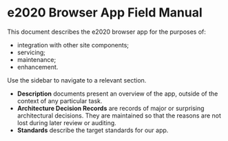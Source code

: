 # e2020 Browser App Field Manual

This document describes the e2020 browser app for the purposes of:

* integration with other site components;
* servicing;
* maintenance;
* enhancement.

Use the sidebar to navigate to a relevant section.

* **Description** documents present an overview of the app, outside of the context of any particular task.
* **Architecture Decision Records** are records of major or surprising architectural decisions. They are maintained so that the reasons are not lost during later review or auditing.
* **Standards** describe the target standards for our app.
